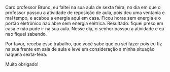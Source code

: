 Caro professor Bruno, eu faltei na sua aula de sexta feira, no dia em que o professor passou a atividade de reposição de aula,
pois deu uma ventania e mal tempo, e acabou a energia aqui em casa. Ficou horas sem energia e o portão eletrônico nao abre sem energia elétrica.
Resultado: fiquei preso em casa e não pude ir na sua aula. Nesse dia, o senhor passou a atividade e eu nao fiquei sabendo.

Por favor, receba esse trabalho, que você sabe que eu sei fazer pois eu fiz na sua frente em sala de aula e leve em consideração a minha situação naquela sexta-feira.

Muito obrigado!
